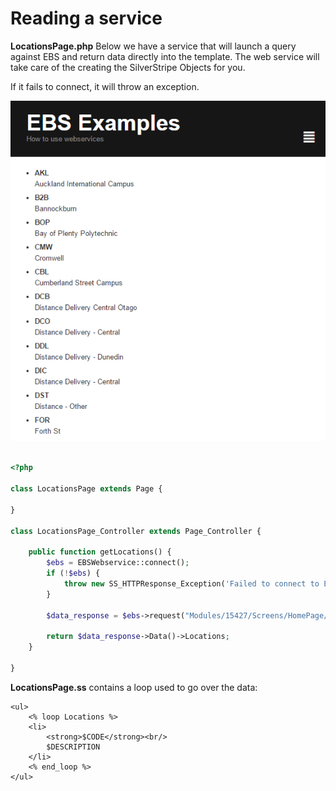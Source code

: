 # Reading a service

**LocationsPage.php** Below we have a service that will launch a query against
EBS and return data directly into the template. The web service will take care of
the creating the SilverStripe Objects for you.

If it fails to connect, it will throw an exception.

![Image of the page in action](../images/example1.png)

```php

<?php

class LocationsPage extends Page {
	
}

class LocationsPage_Controller extends Page_Controller {

	public function getLocations() {
		$ebs = EBSWebservice::connect();
		if (!$ebs) {
			throw new SS_HTTPResponse_Exception('Failed to connect to EBS');
		}

		$data_response = $ebs->request("Modules/15427/Screens/HomePage/Data/Locations");

		return $data_response->Data()->Locations;
	}

}
```

**LocationsPage.ss** contains a loop used to go over the data:

```
<ul>
	<% loop Locations %>
	<li>
		<strong>$CODE</strong><br/>
		$DESCRIPTION
	</li>
	<% end_loop %>
</ul>
```
